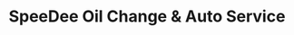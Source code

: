 ---
title: "SpeeDee Oil Change & Auto Service"
url: /pleasanton/speedee-oil-change-and-auto-service/
shop: car repair
---